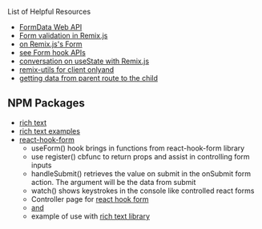 List of Helpful Resources

- [FormData Web API](https://developer.mozilla.org/en-US/docs/Web/API/FormData)
- [Form validation in Remix.js](https://blog.logrocket.com/how-to-validate-forms-remix/)
- [on Remix.js's Form](https://dev.to/zachtylr21/stable-forms-in-remix-226p)
- [see Form hook APIs](https://betterprogramming.pub/mastering-remix-forms-615cab9a274d)
- [conversation on useState with Remix.js](https://stackoverflow.com/questions/71005650/handling-ui-state-in-remix-run)
- [remix-utils for client only](https://github.com/sergiodxa/remix-utils#clientonly)[and](https://github.com/sergiodxa/remix-utils#usehydrated)
- [getting data from parent route to the child](https://spin.atomicobject.com/2023/01/26/remix-routing/)

## NPM Packages

- [rich text](https://github.com/inokawa/rich-textarea)
- [rich text examples](https://github.com/inokawa/rich-textarea/tree/982c733331997d7605e05a08c8676e844c3671d7/stories)
- [react-hook-form](https://react-hook-form.com/get-started)
  - useForm() hook brings in functions from react-hook-form library
  - use register() cbfunc to return props and assist in controlling form inputs
  - handleSubmit() retrieves the value on submit in the onSubmit form action. The argument will be the data from submit
  - watch() shows keystrokes in the console like controlled react forms
  - Controller page for [react hook form](https://www.react-hook-form.com/api/usecontroller/controller/)
  - [and](https://react-hook-form.com/get-started#IntegratingControlledInputs)
  - example of use with [rich text library](https://github.com/inokawa/rich-textarea/blob/982c733331997d7605e05a08c8676e844c3671d7/stories/form-libraries/WithReactHookForm.stories.tsx)
